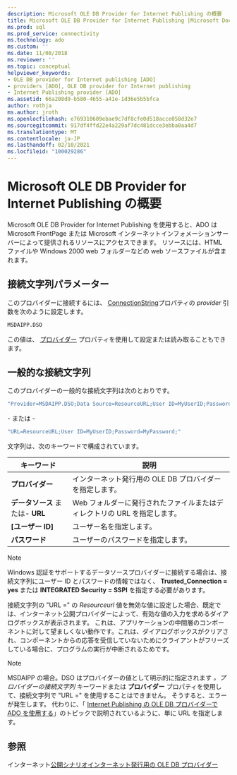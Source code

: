 ```yaml
---
description: Microsoft OLE DB Provider for Internet Publishing の概要
title: Microsoft OLE DB Provider for Internet Publishing |Microsoft Docs
ms.prod: sql
ms.prod_service: connectivity
ms.technology: ado
ms.custom: ''
ms.date: 11/08/2018
ms.reviewer: ''
ms.topic: conceptual
helpviewer_keywords:
- OLE DB provider for Internet publishing [ADO]
- providers [ADO], OLE DB provider for Internet publishing
- Internet Publishing provider [ADO]
ms.assetid: 66a208d9-b580-4655-a41e-1d36e5b5bfca
author: rothja
ms.author: jroth
ms.openlocfilehash: e769310609ebae9c7df8cfe0d518acce058d32e7
ms.sourcegitcommit: 917df4ffd22e4a229af7dc481dcce3ebba0aa4d7
ms.translationtype: MT
ms.contentlocale: ja-JP
ms.lasthandoff: 02/10/2021
ms.locfileid: "100029286"
---
```

# <a name="microsoft-ole-db-provider-for-internet-publishing-overview"></a>Microsoft OLE DB Provider for Internet Publishing の概要
Microsoft OLE DB Provider for Internet Publishing を使用すると、ADO は Microsoft FrontPage または Microsoft インターネットインフォメーションサーバーによって提供されるリソースにアクセスできます。 リソースには、HTML ファイルや Windows 2000 web フォルダーなどの web ソースファイルが含まれます。

## <a name="connection-string-parameters"></a>接続文字列パラメーター
 このプロバイダーに接続するには、 [ConnectionString](../../reference/ado-api/connectionstring-property-ado.md)プロパティの *provider* 引数を次のように設定します。

```vb
MSDAIPP.DSO
```

 この値は、 [プロバイダー](../../reference/ado-api/provider-property-ado.md) プロパティを使用して設定または読み取ることもできます。

## <a name="typical-connection-string"></a>一般的な接続文字列
 このプロバイダーの一般的な接続文字列は次のとおりです。

```vb
"Provider=MSDAIPP.DSO;Data Source=ResourceURL;User ID=MyUserID;Password=MyPassword;"
```

 \- または -

```vb
"URL=ResourceURL;User ID=MyUserID;Password=MyPassword;"
```

 文字列は、次のキーワードで構成されています。

|キーワード|説明|
|-------------|-----------------|
|**プロバイダー**|インターネット発行用の OLE DB プロバイダーを指定します。|
|**データソース** または- **URL**|Web フォルダーに発行されたファイルまたはディレクトリの URL を指定します。|
|**[ユーザー ID]**|ユーザー名を指定します。|
|**パスワード**|ユーザーのパスワードを指定します。|

> [!NOTE]
>  Windows 認証をサポートするデータソースプロバイダーに接続する場合は、接続文字列にユーザー ID とパスワードの情報ではなく、 **Trusted_Connection = yes** または **INTEGRATED Security = SSPI** を指定する必要があります。

 接続文字列の "URL =" の *Resourceurl* 値を無効な値に設定した場合、既定では、インターネット公開プロバイダーによって、有効な値の入力を求めるダイアログボックスが表示されます。 これは、アプリケーションの中間層のコンポーネントに対して望ましくない動作です。これは、ダイアログボックスがクリアされ、コンポーネントからの応答を受信していないためにクライアントがフリーズしている場合に、プログラムの実行が中断されるためです。

> [!NOTE]
>  MSDAIPP の場合。DSO はプロバイダーの値として明示的に指定されます *。プロバイダーの接続文字列* キーワードまたは **プロバイダー** プロパティを使用して、接続文字列で "URL =" を使用することはできません。 そうすると、エラーが発生します。 代わりに、「 [Internet Publishing の OLE DB プロバイダーで ADO を使用する](../data/the-ole-db-provider-for-internet-publishing.md)」のトピックで説明されているように、単に URL を指定します。

## <a name="see-also"></a>参照
 インターネット[公開シナリオ](../data/internet-publishing-scenario.md)[インターネット発行用の OLE DB プロバイダー](../data/the-ole-db-provider-for-internet-publishing.md)